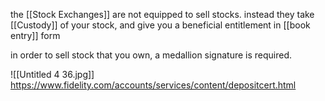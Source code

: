 the [[Stock Exchanges]] are not equipped to sell stocks. instead they take [[Custody]] of your stock, and give you a beneficial entitlement in [[book entry]] form

in order to sell stock that you own, a medallion signature is required.

![[Untitled 4 36.jpg]]
https://www.fidelity.com/accounts/services/content/depositcert.html